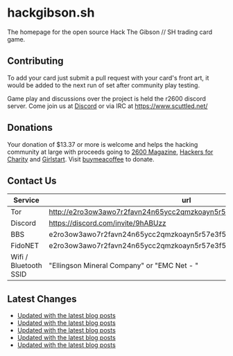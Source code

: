 # hackgibson.sh
The homepage for the open source Hack The Gibson // SH trading card game.


## Contributing

To add your card just submit a pull request with your card's front art, it would be added to the next run of set after community play testing.

Game play and discussions over the project is held the r2600 discord server. Come join us at [Discord](https://discord.com/invite/9hABUzz) or via IRC at https://www.scuttled.net/


## Donations

Your donation of $13.37 or more is welcome and helps the hacking community at large with proceeds going to [2600 Magazine](https://2600.com/), [Hackers for Charity](https://hackersforcharity.org) and [Girlstart](https://girlstart.org).  Visit [buymeacoffee](https://www.buymeacoffee.com/hackgibson.sh) to donate.


## Contact Us

Service | url
-|-
Tor | http://e2ro3ow3awo7r2favn24n65ycc2qmzkoayn5r57e3f56nvjwdcgg32ad.onion
Discord | https://discord.com/invite/9hABUzz
BBS | e2ro3ow3awo7r2favn24n65ycc2qmzkoayn5r57e3f56nvjwdcgg32ad.onion:23
FidoNET | e2ro3ow3awo7r2favn24n65ycc2qmzkoayn5r57e3f56nvjwdcgg32ad.onion:24554
Wifi / Bluetooth SSID | "Ellingson Mineral Company" or "EMC Net - <fidonet address>"

## Latest Changes
<!-- BLOG-POST-LIST:START -->
- [Updated with the latest blog posts](https://github.com/DFW2600/hackgibson.sh/commit/e87c477700faa2443386c78cbe7eee87e2ce08a5)
- [Updated with the latest blog posts](https://github.com/DFW2600/hackgibson.sh/commit/e747d4bb01f3145214e3ebe320b773e3403fea15)
- [Updated with the latest blog posts](https://github.com/DFW2600/hackgibson.sh/commit/77b9fb8528d33d7d7c2d4680975450ca7c8f6500)
- [Updated with the latest blog posts](https://github.com/DFW2600/hackgibson.sh/commit/4a876a45eaa243f0ebfab8b2d37140fbfd99f51a)
- [Updated with the latest blog posts](https://github.com/DFW2600/hackgibson.sh/commit/00c9f0d97eb2d3bde0acba09ff18d895f6320459)
<!-- BLOG-POST-LIST:END -->
